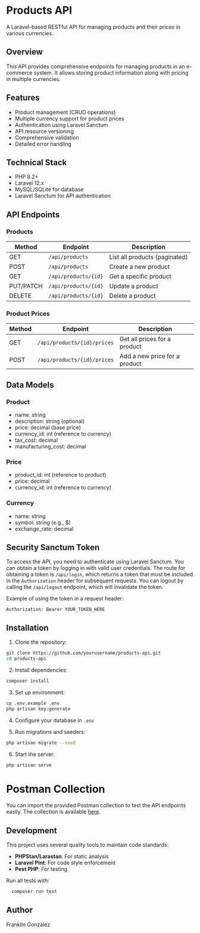 # Products API

A Laravel-based RESTful API for managing products and their prices in various currencies.

## Overview

This API provides comprehensive endpoints for managing products in an e-commerce system. It allows storing product information along with pricing in multiple currencies.

## Features

- Product management (CRUD operations)
- Multiple currency support for product prices
- Authentication using Laravel Sanctum
- API resource versioning
- Comprehensive validation
- Detailed error handling

## Technical Stack

- PHP 8.2+
- Laravel 12.x
- MySQL/SQLite for database
- Laravel Sanctum for API authentication

## API Endpoints

### Products

| Method | Endpoint | Description |
|--------|----------|-------------|
| GET | `/api/products` | List all products (paginated) |
| POST | `/api/products` | Create a new product |
| GET | `/api/products/{id}` | Get a specific product |
| PUT/PATCH | `/api/products/{id}` | Update a product |
| DELETE | `/api/products/{id}` | Delete a product |

### Product Prices

| Method | Endpoint | Description |
|--------|----------|-------------|
| GET | `/api/products/{id}/prices` | Get all prices for a product |
| POST | `/api/products/{id}/prices` | Add a new price for a product |

## Data Models

### Product
- name: string
- description: string (optional)
- price: decimal (base price)
- currency_id: int (reference to currency)
- tax_cost: decimal
- manufacturing_cost: decimal

### Price
- product_id: int (reference to product)
- price: decimal
- currency_id: int (reference to currency)

### Currency
- name: string
- symbol: string (e.g., $)
- exchange_rate: decimal

## Security Sanctum Token

To access the API, you need to authenticate using Laravel Sanctum. You can obtain a token by logging in with valid user credentials.
The route for obtaining a token is `/api/login`, which returns a token that must be included in the `Authorization` header for subsequent requests.
You can logout by calling the `/api/logout` endpoint, which will invalidate the token.

Example of using the token in a request header:
```http
Authorization: Bearer YOUR_TOKEN_HERE
```

## Installation

1. Clone the repository:
```bash
git clone https://github.com/yourusername/products-api.git
cd products-api
```

2. Install dependencies:
```bash
composer install
```

3. Set up environment:
```bash
cp .env.example .env
php artisan key:generate
```

4. Configure your database in `.env`

5. Run migrations and seeders:
```bash
php artisan migrate --seed
```

6. Start the server:
```bash
php artisan serve
```

# Postman Collection
You can import the provided Postman collection to test the API endpoints easily. The collection is available
[here](https://github.com/franklinogf/products-api/Laravel%20products%20API.postman_collection.json).

## Development

This project uses several quality tools to maintain code standards:

- **PHPStan/Larastan**: For static analysis
- **Laravel Pint**: For code style enforcement
- **Pest PHP**: For testing

Run all tests with:
```bash
  composer run test
```

## Author

Franklin Gonzalez
